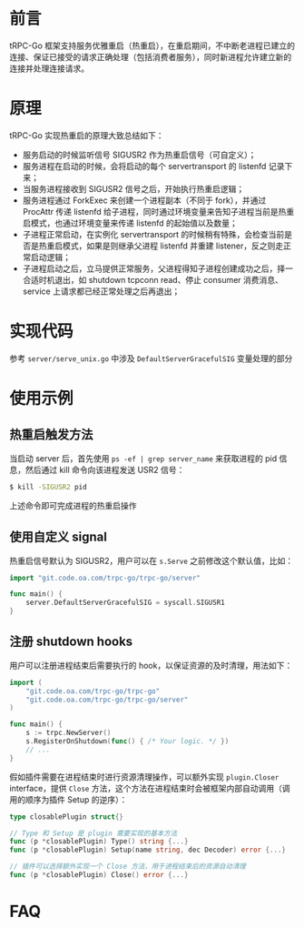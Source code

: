 # 前言

tRPC-Go 框架支持服务优雅重启（热重启），在重启期间，不中断老进程已建立的连接、保证已接受的请求正确处理（包括消费者服务），同时新进程允许建立新的连接并处理连接请求。

# 原理

tRPC-Go 实现热重启的原理大致总结如下：
- 服务启动的时候监听信号 SIGUSR2 作为热重启信号（可自定义）；
- 服务进程在启动的时候，会将启动的每个 servertransport 的 listenfd 记录下来；
- 当服务进程接收到 SIGUSR2 信号之后，开始执行热重启逻辑；
- 服务进程通过 ForkExec 来创建一个进程副本（不同于 fork），并通过 ProcAttr 传递 listenfd 给子进程，同时通过环境变量来告知子进程当前是热重启模式，也通过环境变量来传递 listenfd 的起始值以及数量；
- 子进程正常启动，在实例化 servertransport 的时候稍有特殊，会检查当前是否是热重启模式，如果是则继承父进程 listenfd 并重建 listener，反之则走正常启动逻辑；
- 子进程启动之后，立马提供正常服务，父进程得知子进程创建成功之后，择一合适时机退出，如 shutdown tcpconn read、停止 consumer 消费消息、service 上请求都已经正常处理之后再退出；

# 实现代码

参考 `server/serve_unix.go` 中涉及 `DefaultServerGracefulSIG` 变量处理的部分

# 使用示例

## 热重启触发方法

当启动 server 后，首先使用 `ps -ef | grep server_name` 来获取进程的 pid 信息，然后通过 kill 命令向该进程发送 USR2 信号：

```bash
$ kill -SIGUSR2 pid
```

上述命令即可完成进程的热重启操作

## 使用自定义 signal

热重启信号默认为 SIGUSR2，用户可以在 `s.Serve` 之前修改这个默认值，比如：

```go
import "git.code.oa.com/trpc-go/trpc-go/server"

func main() {
	server.DefaultServerGracefulSIG = syscall.SIGUSR1
}
```

## 注册 shutdown hooks

用户可以注册进程结束后需要执行的 hook，以保证资源的及时清理，用法如下：

```go
import (
	"git.code.oa.com/trpc-go/trpc-go"
	"git.code.oa.com/trpc-go/trpc-go/server"
)

func main() {
	s := trpc.NewServer()
	s.RegisterOnShutdown(func() { /* Your logic. */ })
	// ...
}
```

假如插件需要在进程结束时进行资源清理操作，可以额外实现 `plugin.Closer` interface，提供 `Close` 方法，这个方法在进程结束时会被框架内部自动调用（调用的顺序为插件 Setup 的逆序）：

```go
type closablePlugin struct{}

// Type 和 Setup 是 plugin 需要实现的基本方法
func (p *closablePlugin) Type() string {...}
func (p *closablePlugin) Setup(name string, dec Decoder) error {...}

// 插件可以选择额外实现一个 Close 方法，用于进程结束后的资源自动清理
func (p *closablePlugin) Close() error {...}
```

# FAQ

